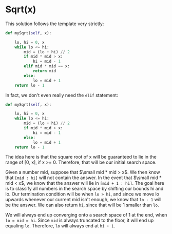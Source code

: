 # Sqrt\(x\)

This solution follows the template very strictly:

```py
def mySqrt(self, x):

    lo, hi = 0, x
    while lo <= hi:
        mid = (lo + hi) // 2
        if mid * mid > x:
            hi = mid - 1
        elif mid * mid == x:
            return mid
        else:
            lo = mid + 1
    return lo - 1
```

In fact, we don't even really need the `elif` statement:

```py
def mySqrt(self, x):

    lo, hi = 0, x
    while lo <= hi:
        mid = (lo + hi) // 2
        if mid * mid > x:
            hi = mid - 1
        else:
            lo = mid + 1
    return lo - 1
```

The idea here is that the square root of x will be guaranteed to lie in the range of \[0, x\], if x &gt;= 0. Therefore, that will be our initial search space.

Given a number mid, suppose that $\small mid * mid > x$. We then know that `[mid : hi]` will not contain the answer. In the event that $\small mid * mid < x$, we know that the answer will lie in `[mid + 1 : hi]`. The goal here is to classify all numbers in the search space by shifting our bounds hi and lo. Our termination condition will be when `lo > hi`, and since we move lo upwards whenever our current mid isn't enough, we know that `lo - 1` will be the answer.  We can also return `hi`, since that will be 1 smaller than `lo`.

We will always end up converging onto a search space of 1 at the end, when `lo = mid = hi`. Since `mid` is always truncated to the floor, it will end up equaling `lo`. Therefore, `lo` will always end at `hi + 1`.

